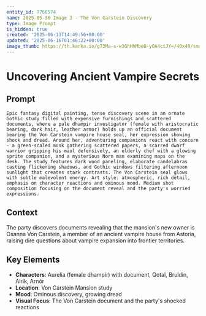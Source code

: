 ```yaml
---
entity_id: 7766574
name: 2025-05-30 Image 3 - The Von Carstein Discovery
type: Image Prompt
is_hidden: true
created: '2025-06-13T14:49:56+00:00'
updated: '2025-06-16T01:46:22+00:00'
image_thumb: https://th.kanka.io/g73Ma-s-w3GhHhMbe0-yOA4ctJY=/40x40/smart/src/campaigns/322885/9f0da5ac-b391-4aa6-9d30-5dea11cfe639.png
---
```


# Uncovering Ancient Vampire Secrets

## Prompt

```
Epic fantasy digital painting, tense discovery scene in an ornate Gothic study filled with expensive furnishings and scattered documents, where a pale dhampir investigator (female with aristocratic bearing, dark hair, leather armor) holds up an official document bearing the Von Carstein vampire house seal, her expression showing shock and dread. Around her, adventuring companions react with concern - a green-scaled monk gathering scattered papers, a scarred dwarf warrior gripping his maul defensively, an elderly chef with a glowing sprite companion, and a mysterious Norn man examining maps on the desk. The study features dark wood paneling, elaborate candelabras casting flickering shadows, and Gothic windows filtering afternoon sunlight that creates stark contrasts. The Von Carstein seal glows with subtle malevolent energy. Art style: atmospheric, rich detail, emphasis on character reactions and ominous mood. Medium shot composition focusing on the document reveal and the party's worried expressions.

```

## Context

The party discovers documents revealing that the mansion's new owner is Osanna Von Carstein, a member of an ancient vampire house from Astoria, raising dire questions about vampire expansion into frontier territories.

## Key Elements

- **Characters**: Aurelia (female dhampir) with document, Qotal, Bruldin, Alrik, Arnór
- **Location**: Von Carstein Mansion study
- **Mood**: Ominous discovery, growing dread
- **Visual Focus**: The Von Carstein document and the party's shocked reactions